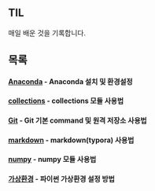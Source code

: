 ## TIL

매일 배운 것을 기록합니다.

## 목록

#### [Anaconda](./Anaconda/) - Anaconda 설치 및 환경설정

#### [collections](./collections) -  collections 모듈 사용법

#### [Git](./Git/) - Git 기본 command 및 원격 저장소 사용법

#### [markdown](./markdown/) - markdown(typora) 사용법

#### [numpy](./numpy/) - numpy 모듈 사용법

#### [가상환경](./가상환경/) - 파이썬 가상환경 설정 방법